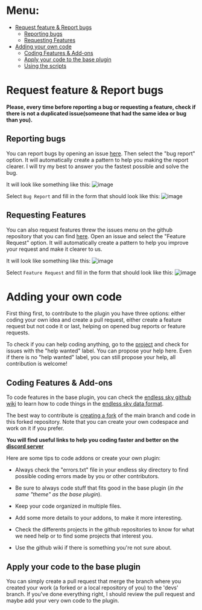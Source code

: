 # Menu:
* [Request feature & Report bugs](https://github.com/OcelotWalrus/Cromha-Expansion-plugin/wiki/Contributor-Guide#request-feature--report-bugs)
  * [Reporting bugs](https://github.com/OcelotWalrus/Cromha-Expansion-plugin/wiki/Contributor-Guide#reporting-bugs)
  * [Requesting Features](https://github.com/OcelotWalrus/Cromha-Expansion-plugin/wiki/Contributor-Guide#requesting-features)
* [Adding your own code](https://github.com/OcelotWalrus/Cromha-Expansion-plugin/wiki/Contributor-Guide#adding-your-own-code)
  * [Coding Features & Add-ons](https://github.com/OcelotWalrus/Cromha-Expansion-plugin/wiki/Contributor-Guide#coding-features--add-ons)
  * [Apply your code to the base plugin](https://github.com/OcelotWalrus/Cromha-Expansion-plugin/wiki/Contributor-Guide#apply-your-code-to-the-base-plugin)
  * [Using the scripts](https://github.com/OcelotWalrus/Cromha-Expansion-plugin/wiki/Contributor-Guide#using-the-scripts)

# Request feature & Report bugs
**Please, every time before reporting a bug or requesting a feature, check if there is not a duplicated issue(someone that had the same idea or bug than you).**
## Reporting bugs
You can report bugs by opening an issue [here](https://github.com/OcelotWalrus/Cromha-Expansion-plugin/issues/new/choose). Then select the "bug report" option. It will automatically create a pattern to help you making the report clearer. I will try my best to answer you the fastest possible and solve the bug.

It will look like something like this:
![image](https://github.com/OcelotWalrus/Cromha-Expansion-plugin/assets/87318892/ecb3f907-d80b-435d-9a9a-dcccb3962ce6)

Select `Bug Report` and fill in the form that should look like this:
![image](https://github.com/OcelotWalrus/Cromha-Expansion-plugin/assets/87318892/41d5d13b-1268-478f-9f05-74aa3ad89977)

## Requesting Features
You can also request features threw the issues menu on the github repository that you can find [here](https://github.com/OcelotWalrus/Cromha-Expansion-plugin/issues/new/choose). Open an issue and select the "Feature Request" option. It will automatically create a pattern to help you improve your request and make it clearer to us.

It will look like something like this:
![image](https://github.com/OcelotWalrus/Cromha-Expansion-plugin/assets/87318892/ecb3f907-d80b-435d-9a9a-dcccb3962ce6)

Select `Feature Request` and fill in the form that should look like this:
![image](https://github.com/OcelotWalrus/Cromha-Expansion-plugin/assets/87318892/f2d7244c-f487-4378-879f-d0936f71d3c2)

# Adding your own code
First thing first, to contribute to the plugin you have three options: either coding your own idea and create a pull request, either create a feature request but not code it or last, helping on opened bug reports or feature requests.

To check if you can help coding anything, go to the [project](https://github.com/users/OcelotWalrus/projects/5/views/1) and check for issues with the "help wanted" label. You can propose your help here. Even if there is no "help wanted" label, you can still propose your help, all contribution is welcome!

## Coding Features & Add-ons
To code features in the base plugin, you can check the [endless sky github wiki](https://github.com/endless-sky/endless-sky/wiki/CreatingPlugins) to learn how to code things in the [endless sky data format](https://github.com/endless-sky/endless-sky/wiki/DataFormat).

The best way to contribute is [creating a fork](https://docs.github.com/en/get-started/quickstart/fork-a-repo) of the main branch and code in this forked repository.
Note that you can create your own codespace and work on it if you prefer.

**You will find useful links to help you coding faster and better on the [discord server](https://discord.com/invite/tafa8dVH5Q)**

Here are some tips to code addons or create your own plugin:
* Always check the "errors.txt" file in your endless sky directory to find possible coding errors made by you or other contributors.

* Be sure to always code stuff that fits good in the base plugin (*in the same "theme" as the base plugin*).

* Keep your code organized in multiple files.

* Add some more details to your addons, to make it more interesting.

* Check the differents projects in the github repositories to know for what we need help or to find some projects that interest you.

* Use the github wiki if there is something you're not sure about.

## Apply your code to the base plugin
You can simply create a pull request that merge the branch where you created your work (a forked or a local repository of you) to the 'devs' branch. If you've done everything right, I should review the pull request and maybe add your very own code to the plugin.
